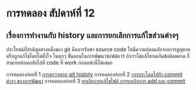 # การทดลอง สัปดาห์ที่ 12 #
## เรื่องการทำงานกับ history และการยกเลิกการแก้ไขส่วนต่างๆ ##

ประโยชน์ที่สำคัญอย่างหนึ่งของ git คือการรักษา source code  ให้มีความปลอดภัยจากการสูญหายหรือถูกแก้ไขโดยไม่ตั้งใจ
ในทุกๆ ขั้นตอนในการพัฒนาซอฟต์แวร์ ถ้าเราได้แก้ไขจนเกิดข้อผิดพลาด ก็สามารถย้อนกลับไปที่ code ที่ work ก่อนหน้านี้ได้เสมอ


การทดลองย่อยที่ 1 [การตรวจสอบ git histoty](./Lab12_Topic1_git-history.md)
การทดลองย่อยที่ 2 [การกระโดดไปยัง commit ต่างๆ ของการพัฒนา](./Lab12_Topic2_back-in-time.md)
การทดลองย่อยที่ 3 [ยกเลิกการแก้ไขไฟล์ การยกเลิกการ add และ commit](./Lab12_Topic2_revert-changes.md)
